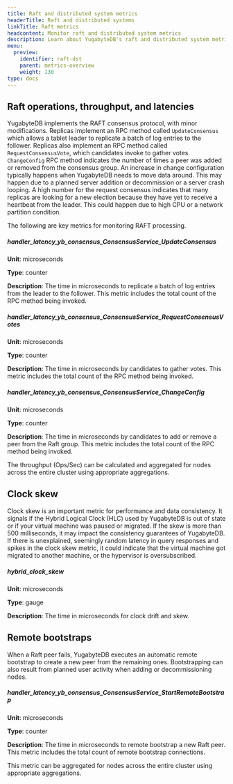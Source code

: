 ```yaml
---
title: Raft and distributed system metrics
headerTitle: Raft and distributed systems
linkTitle: Raft metrics
headcontent: Monitor raft and distributed system metrics
description: Learn about YugabyteDB's raft and distributed system metrics, and how to select and use the metrics.
menu:
  preview:
    identifier: raft-dst
    parent: metrics-overview
    weight: 130
type: docs
---
```


## Raft operations, throughput, and latencies

YugabyteDB implements the RAFT consensus protocol, with minor modifications. Replicas implement an RPC method called `UpdateConsensus` which allows a tablet leader to replicate a batch of log entries to the follower. Replicas also implement an RPC method called `RequestConsensusVote`, which candidates invoke to gather votes. `ChangeConfig` RPC method indicates the number of times a peer was added or removed from the consensus group. An increase in change configuration typically happens when YugabyteDB needs to move data around. This may happen due to a planned server addition or decommission or a server crash looping. A high number for the request consensus indicates that many replicas are looking for a new election because they have yet to receive a heartbeat from the leader. This could happen due to high CPU or a network partition condition.

The following are key metrics for monitoring RAFT processing.

##### handler_latency_yb_consensus_ConsensusService_UpdateConsensus

**Unit**: microseconds

**Type**: counter

**Description**: The time in microseconds to replicate a batch of log entries from the leader to the follower. This metric includes the total count of the RPC method being invoked.

##### handler_latency_yb_consensus_ConsensusService_RequestConsensusVotes

**Unit**: microseconds

**Type**: counter

**Description**: The time in microseconds by candidates to gather votes. This metric includes the total count of the RPC method being invoked.

##### handler_latency_yb_consensus_ConsensusService_ChangeConfig

**Unit**: microseconds

**Type**: counter

**Description**: The time in microseconds by candidates to add or remove a peer from the Raft group. This metric includes the total count of the RPC method being invoked.

<!-- | Metrics | Unit | Type | Description |
| :------ | :--- | :--- | :---------- |
| `handler_latency_yb_consensus_ConsensusService_UpdateConsensus` | microseconds | counter | The time in microseconds to replicate a batch of log entries from the leader to the follower. This metric includes the total count of the RPC method being invoked. |
| `handler_latency_yb_consensus_ConsensusService_RequestConsensusVotes` | microseconds | counter | The time in microseconds by candidates to gather votes. This metric includes the total count of the RPC method being invoked. |
| `handler_latency_yb_consensus_ConsensusService_ChangeConfig` | microseconds | counter | The time in microseconds by candidates to add or remove a peer from the Raft group. This metric includes the total count of the RPC method being invoked. | -->

The throughput (Ops/Sec) can be calculated and aggregated for nodes across the entire cluster using appropriate aggregations.

## Clock skew

Clock skew is an important metric for performance and data consistency. It signals if the Hybrid Logical Clock (HLC) used by YugabyteDB is out of state or if your virtual machine was paused or migrated. If the skew is more than 500 milliseconds, it may impact the consistency guarantees of YugabyteDB. If there is unexplained, seemingly random latency in query responses and spikes in the clock skew metric, it could indicate that the virtual machine got migrated to another machine, or the hypervisor is oversubscribed.

##### hybrid_clock_skew

**Unit**: microseconds

**Type**: gauge

**Description**: The time in microseconds for clock drift and skew.

<!-- | Metrics | Unit | Type | Description |
| :------ | :--- | :--- | :---------- |
| `hybrid_clock_skew` | microseconds | gauge | The time in microseconds for clock drift and skew. | -->

## Remote bootstraps

When a Raft peer fails, YugabyteDB executes an automatic remote bootstrap to create a new peer from the remaining ones. Bootstrapping can also result from planned user activity when adding or decommissioning nodes.

##### handler_latency_yb_consensus_ConsensusService_StartRemoteBootstrap

**Unit**: microseconds

**Type**: counter

**Description**: The time in microseconds to remote bootstrap a new Raft peer. This metric includes the total count of remote bootstrap connections.

<!-- | Metrics | Unit | Type | Description |
| :------ | :--- | :--- | :---------- |
| `handler_latency_yb_consensus_ConsensusService_StartRemoteBootstrap` | microseconds | counter | The time in microseconds to remote bootstrap a new Raft peer. This metric includes the total count of remote bootstrap connections. | -->

This metric can be aggregated for nodes across the entire cluster using appropriate aggregations.
